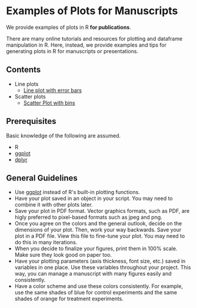 # Examples of Plots for Manuscripts

We provide examples of plots in R **for publications**.

There are many online tutorials and resources for plotting and dataframe manipulation in R. 
Here, instead, we provide examples and tips for generating plots in R for manuscripts or presentations.

## Contents

  * Line plots
    * [Line plot with error bars](https://github.com/CenikLab/plot_examples/blob/main/line_and_point_plots/line_plots.md)
  * Scatter plots
    * [Scatter Plot with bins](https://github.com/CenikLab/plot_examples/blob/main/scatter/scatter_plain.md)  

## Prerequisites
Basic knowledge of the following are assumed.

  * R
  * [ggplot](https://ggplot2.tidyverse.org/)
  * [dplyr](https://dplyr.tidyverse.org/)

## General Guidelines

  * Use [ggplot](https://ggplot2.tidyverse.org/) instead of R's built-in plotting functions. 
  * Have your plot saved in an object in your script. You may need to combine it with other plots later.
  * Save your plot in PDF format. Vector graphics formats, such as PDF, are higly preferred to pixel-based formats such as jpeg and png.
  * Once you agree on the colors and the general outlook, decide on the dimensions of your plot. Then, work your way backwards. Save your plot in a PDF file. View this file to fine-tune your plot. You may need to do this in many iterations.
  * When you decide to finalize your figures, print them in 100% scale. Make sure they look good on paper too.
  * Have your plotting parameters (axis thickness, font size, etc.) saved in variables in one place. Use these variables throughout your project. This way, you can manage a manuscript with many figures easily and consistently.
  * Have a color scheme and use these colors consistently. For example, use the same shades of blue for control experiments and the same shades of orange for treatment experiments.


 
 

